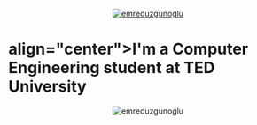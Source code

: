 <p align="center">
  <a href="https://git.io/typing-svg">
    <img align="center" alt="emreduzgunoglu" src="https://readme-typing-svg.herokuapp.com/?lines=Hi,+I'm+Emre&center=true&size=30" />
  </a>
  <h1> align="center">I'm a Computer Engineering student at TED University</h1>
</p>

<p align="center"> <img src="https://github-readme-stats.vercel.app/api?username=emreduzgunoglu&show_icons=true&theme=synthwave" alt="emreduzgunoglu" />

